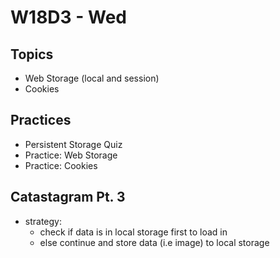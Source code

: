# W18D3 - Wed

## Topics
- Web Storage (local and session)
- Cookies

## Practices 
- Persistent Storage Quiz
- Practice: Web Storage
- Practice: Cookies

## Catastagram Pt. 3
- strategy:
  - check if data is in local storage first to load in
  - else continue and store data (i.e image) to local storage
